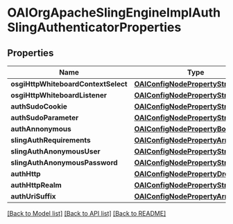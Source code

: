 # OAIOrgApacheSlingEngineImplAuthSlingAuthenticatorProperties

## Properties
Name | Type | Description | Notes
------------ | ------------- | ------------- | -------------
**osgiHttpWhiteboardContextSelect** | [**OAIConfigNodePropertyString***](OAIConfigNodePropertyString.md) |  | [optional] 
**osgiHttpWhiteboardListener** | [**OAIConfigNodePropertyString***](OAIConfigNodePropertyString.md) |  | [optional] 
**authSudoCookie** | [**OAIConfigNodePropertyString***](OAIConfigNodePropertyString.md) |  | [optional] 
**authSudoParameter** | [**OAIConfigNodePropertyString***](OAIConfigNodePropertyString.md) |  | [optional] 
**authAnnonymous** | [**OAIConfigNodePropertyBoolean***](OAIConfigNodePropertyBoolean.md) |  | [optional] 
**slingAuthRequirements** | [**OAIConfigNodePropertyArray***](OAIConfigNodePropertyArray.md) |  | [optional] 
**slingAuthAnonymousUser** | [**OAIConfigNodePropertyString***](OAIConfigNodePropertyString.md) |  | [optional] 
**slingAuthAnonymousPassword** | [**OAIConfigNodePropertyString***](OAIConfigNodePropertyString.md) |  | [optional] 
**authHttp** | [**OAIConfigNodePropertyDropDown***](OAIConfigNodePropertyDropDown.md) |  | [optional] 
**authHttpRealm** | [**OAIConfigNodePropertyString***](OAIConfigNodePropertyString.md) |  | [optional] 
**authUriSuffix** | [**OAIConfigNodePropertyArray***](OAIConfigNodePropertyArray.md) |  | [optional] 

[[Back to Model list]](../README.md#documentation-for-models) [[Back to API list]](../README.md#documentation-for-api-endpoints) [[Back to README]](../README.md)


